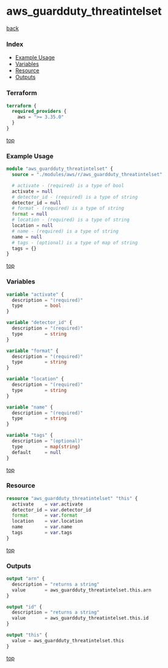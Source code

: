 # aws_guardduty_threatintelset

[back](../aws.md)

### Index

- [Example Usage](#example-usage)
- [Variables](#variables)
- [Resource](#resource)
- [Outputs](#outputs)

### Terraform

```terraform
terraform {
  required_providers {
    aws = ">= 3.35.0"
  }
}
```

[top](#index)

### Example Usage

```terraform
module "aws_guardduty_threatintelset" {
  source = "./modules/aws/r/aws_guardduty_threatintelset"

  # activate - (required) is a type of bool
  activate = null
  # detector_id - (required) is a type of string
  detector_id = null
  # format - (required) is a type of string
  format = null
  # location - (required) is a type of string
  location = null
  # name - (required) is a type of string
  name = null
  # tags - (optional) is a type of map of string
  tags = {}
}
```

[top](#index)

### Variables

```terraform
variable "activate" {
  description = "(required)"
  type        = bool
}

variable "detector_id" {
  description = "(required)"
  type        = string
}

variable "format" {
  description = "(required)"
  type        = string
}

variable "location" {
  description = "(required)"
  type        = string
}

variable "name" {
  description = "(required)"
  type        = string
}

variable "tags" {
  description = "(optional)"
  type        = map(string)
  default     = null
}
```

[top](#index)

### Resource

```terraform
resource "aws_guardduty_threatintelset" "this" {
  activate    = var.activate
  detector_id = var.detector_id
  format      = var.format
  location    = var.location
  name        = var.name
  tags        = var.tags
}
```

[top](#index)

### Outputs

```terraform
output "arn" {
  description = "returns a string"
  value       = aws_guardduty_threatintelset.this.arn
}

output "id" {
  description = "returns a string"
  value       = aws_guardduty_threatintelset.this.id
}

output "this" {
  value = aws_guardduty_threatintelset.this
}
```

[top](#index)